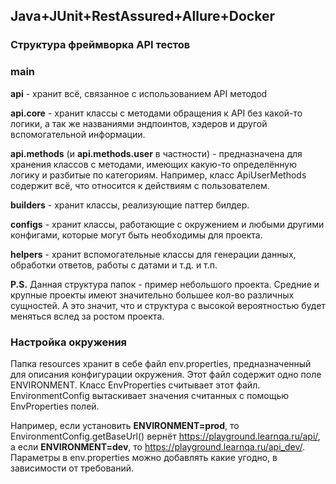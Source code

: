 ## Java+JUnit+RestAssured+Allure+Docker

### Структура фреймворка API тестов

### main

**api** - хранит всё, связанное с использованием API методоd

**api.core** - хранит классы с методами обращения к API без какой-то логики, а так же названиями эндпоинтов, хэдеров и
другой вспомогательной информации.

**api.methods** (и **api.methods.user** в частности) - предназначена для хранения классов с методами, имеющих какую-то
определённую логику и разбитые по категориям. Например, класс ApiUserMethods содержит всё, что относится к действиям с
пользователем.

**builders** - хранит классы, реализующие паттер билдер.

**configs** - хранит классы, работающие с окружением и любыми другими конфигами, которые могут быть необходимы для
проекта.

**helpers** - хранит вспомогательные классы для генерации данных, обработки ответов, работы с датами и т.д. и т.п.

**P.S.**  Данная структура папок - пример небольшого проекта. Средние и крупные проекты имеют значительно большее кол-во
различных сущностей. А это значит, что и структура с высокой вероятностью будет меняться вслед за ростом проекта.

### Настройка окружения

Папка resources хранит в себе файл env.properties, предназначенный для описания конфигурации окружения. Этот файл
содержит одно поле ENVIRONMENT. Класс EnvProperties считывает этот файл. EnvironmentConfig вытаскивает значения
считанных с помощью EnvProperties полей.

Например, если установить **ENVIRONMENT=prod**, то EnvironmentConfig.getBaseUrl() вернёт
https://playground.learnqa.ru/api/, а если **ENVIRONMENT=dev**, то https://playground.learnqa.ru/api_dev/. Параметры в
env.properties можно добавлять какие угодно, в зависимости от требований.
